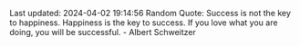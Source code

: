 Last updated: 2024-04-02 19:14:56
Random Quote: Success is not the key to happiness. Happiness is the key to success. If you love what you are doing, you will be successful. - Albert Schweitzer